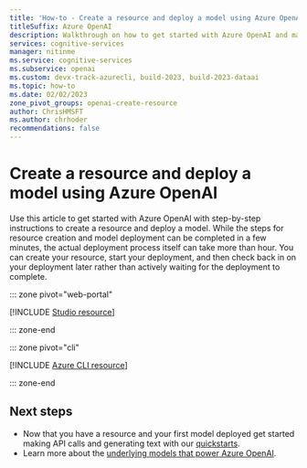 ```yaml
---
title: 'How-to - Create a resource and deploy a model using Azure OpenAI Service'
titleSuffix: Azure OpenAI
description: Walkthrough on how to get started with Azure OpenAI and make your first resource and deploy your first model.
services: cognitive-services
manager: nitinme
ms.service: cognitive-services
ms.subservice: openai
ms.custom: devx-track-azurecli, build-2023, build-2023-dataai
ms.topic: how-to
ms.date: 02/02/2023
zone_pivot_groups: openai-create-resource
author: ChrisHMSFT
ms.author: chrhoder
recommendations: false
---
```


# Create a resource and deploy a model using Azure OpenAI

Use this article to get started with Azure OpenAI with step-by-step instructions to create a resource and deploy a model. While the steps for resource creation and model deployment can be completed in a few minutes, the actual deployment process itself can take more than hour. You can create your resource, start your deployment, and then check back in on your deployment later rather than actively waiting for the deployment to complete.

::: zone pivot="web-portal"

[!INCLUDE [Studio resource](../includes/create-resource-portal.md)]

::: zone-end

::: zone pivot="cli"

[!INCLUDE [Azure CLI resource](../includes/create-resource-cli.md)]

::: zone-end

## Next steps

* Now that you have a resource and your first model deployed get started making API calls and generating text with our [quickstarts](../quickstart.md).
* Learn more about the [underlying models that power Azure OpenAI](../concepts/models.md).
